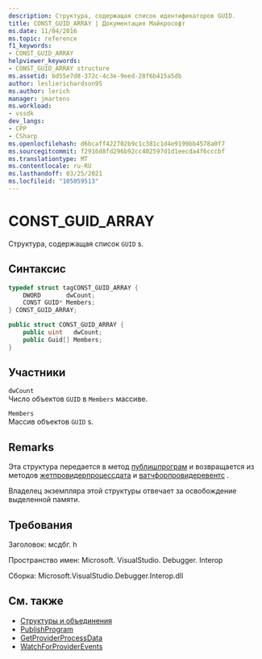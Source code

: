 ```yaml
---
description: Структура, содержащая список идентификаторов GUID.
title: CONST_GUID_ARRAY | Документация Майкрософт
ms.date: 11/04/2016
ms.topic: reference
f1_keywords:
- CONST_GUID_ARRAY
helpviewer_keywords:
- CONST_GUID_ARRAY structure
ms.assetid: bd55e7d8-372c-4c3e-9eed-28f6b415a5db
author: leslierichardson95
ms.author: lerich
manager: jmartens
ms.workload:
- vssdk
dev_langs:
- CPP
- CSharp
ms.openlocfilehash: d6bcaff422702b9c1c381c1d4e9199bb4578a0f7
ms.sourcegitcommit: f2916d8fd296b92cc402597d1d1eecda4f6cccbf
ms.translationtype: MT
ms.contentlocale: ru-RU
ms.lasthandoff: 03/25/2021
ms.locfileid: "105059513"
---
```

# <a name="const_guid_array"></a>CONST_GUID_ARRAY
Структура, содержащая список `GUID` s.

## <a name="syntax"></a>Синтаксис

```cpp
typedef struct tagCONST_GUID_ARRAY {
    DWORD       dwCount;
    CONST GUID* Members;
} CONST_GUID_ARRAY;
```

```csharp
public struct CONST_GUID_ARRAY {
    public uint   dwCount;
    public Guid[] Members;
}
```

## <a name="members"></a>Участники
`dwCount`\
Число объектов `GUID` в `Members` массиве.

`Members`\
Массив объектов `GUID` s.

## <a name="remarks"></a>Remarks
Эта структура передается в метод [публишпрограм](../../../extensibility/debugger/reference/idebugprogrampublisher2-publishprogram.md) и возвращается из методов [жетпровидерпроцессдата](../../../extensibility/debugger/reference/idebugprogramprovider2-getproviderprocessdata.md) и [ватчфорпровидеревентс](../../../extensibility/debugger/reference/idebugprogramprovider2-watchforproviderevents.md) .

Владелец экземпляра этой структуры отвечает за освобождение выделенной памяти.

## <a name="requirements"></a>Требования
Заголовок: мсдбг. h

Пространство имен: Microsoft. VisualStudio. Debugger. Interop

Сборка: Microsoft.VisualStudio.Debugger.Interop.dll

## <a name="see-also"></a>См. также
- [Структуры и объединения](../../../extensibility/debugger/reference/structures-and-unions.md)
- [PublishProgram](../../../extensibility/debugger/reference/idebugprogrampublisher2-publishprogram.md)
- [GetProviderProcessData](../../../extensibility/debugger/reference/idebugprogramprovider2-getproviderprocessdata.md)
- [WatchForProviderEvents](../../../extensibility/debugger/reference/idebugprogramprovider2-watchforproviderevents.md)
